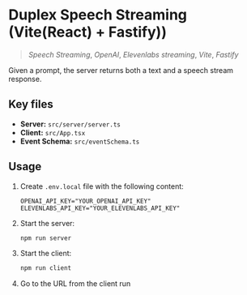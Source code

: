 # Duplex Speech Streaming (Vite(React) + Fastify))

> _Speech Streaming_, _OpenAI_, _Elevenlabs_ _streaming_, _Vite_, _Fastify_

Given a prompt, the server returns both a text and a speech stream response.

## Key files

- **Server:** `src/server/server.ts`
- **Client:** `src/App.tsx`
- **Event Schema:** `src/eventSchema.ts`

## Usage

1. Create `.env.local` file with the following content:

   ```
   OPENAI_API_KEY="YOUR_OPENAI_API_KEY"
   ELEVENLABS_API_KEY="YOUR_ELEVENLABS_API_KEY"
   ```

2. Start the server:

   ```sh
   npm run server
   ```

3. Start the client:

   ```sh
   npm run client
   ```

4. Go to the URL from the client run
